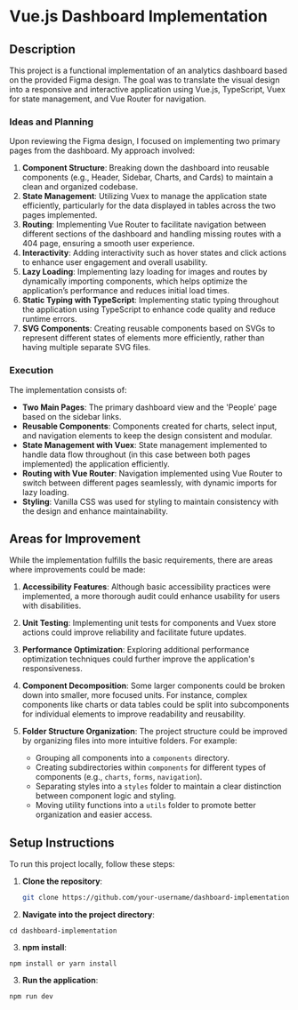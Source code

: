 # Vue.js Dashboard Implementation

## Description

This project is a functional implementation of an analytics dashboard based on the provided Figma design. The goal was to translate the visual design into a responsive and interactive application using Vue.js, TypeScript, Vuex for state management, and Vue Router for navigation.

### Ideas and Planning

Upon reviewing the Figma design, I focused on implementing two primary pages from the dashboard. My approach involved:

1. **Component Structure**: Breaking down the dashboard into reusable components (e.g., Header, Sidebar, Charts, and Cards) to maintain a clean and organized codebase.
2. **State Management**: Utilizing Vuex to manage the application state efficiently, particularly for the data displayed in tables across the two pages implemented.
3. **Routing**: Implementing Vue Router to facilitate navigation between different sections of the dashboard and handling missing routes with a 404 page, ensuring a smooth user experience.
4. **Interactivity**: Adding interactivity such as hover states and click actions to enhance user engagement and overall usability.
5. **Lazy Loading**: Implementing lazy loading for images and routes by dynamically importing components, which helps optimize the application’s performance and reduces initial load times.
6. **Static Typing with TypeScript**: Implementing static typing throughout the application using TypeScript to enhance code quality and reduce runtime errors.
7. **SVG Components**: Creating reusable components based on SVGs to represent different states of elements more efficiently, rather than having multiple separate SVG files.

### Execution

The implementation consists of:

- **Two Main Pages**: The primary dashboard view and the 'People' page based on the sidebar links.
- **Reusable Components**: Components created for charts, select input, and navigation elements to keep the design consistent and modular.
- **State Management with Vuex**: State management implemented to handle data flow throughout (in this case between both pages implemented) the application efficiently.
- **Routing with Vue Router**: Navigation implemented using Vue Router to switch between different pages seamlessly, with dynamic imports for lazy loading.
- **Styling**: Vanilla CSS was used for styling to maintain consistency with the design and enhance maintainability.

## Areas for Improvement

While the implementation fulfills the basic requirements, there are areas where improvements could be made:

1. **Accessibility Features**: Although basic accessibility practices were implemented, a more thorough audit could enhance usability for users with disabilities.
2. **Unit Testing**: Implementing unit tests for components and Vuex store actions could improve reliability and facilitate future updates.
3. **Performance Optimization**: Exploring additional performance optimization techniques could further improve the application's responsiveness.

4. **Component Decomposition**: Some larger components could be broken down into smaller, more focused units. For instance, complex components like charts or data tables could be split into subcomponents for individual elements to improve readability and reusability.
5. **Folder Structure Organization**: The project structure could be improved by organizing files into more intuitive folders. For example:
   - Grouping all components into a `components` directory.
   - Creating subdirectories within `components` for different types of components (e.g., `charts`, `forms`, `navigation`).
   - Separating styles into a `styles` folder to maintain a clear distinction between component logic and styling.
   - Moving utility functions into a `utils` folder to promote better organization and easier access.

## Setup Instructions

To run this project locally, follow these steps:

1. **Clone the repository**:

   ```bash
   git clone https://github.com/your-username/dashboard-implementation.git
   ```

2. **Navigate into the project directory**:

```
cd dashboard-implementation
```

3. **npm install**:

```
npm install or yarn install
```

3. **Run the application**:

```
npm run dev
```
